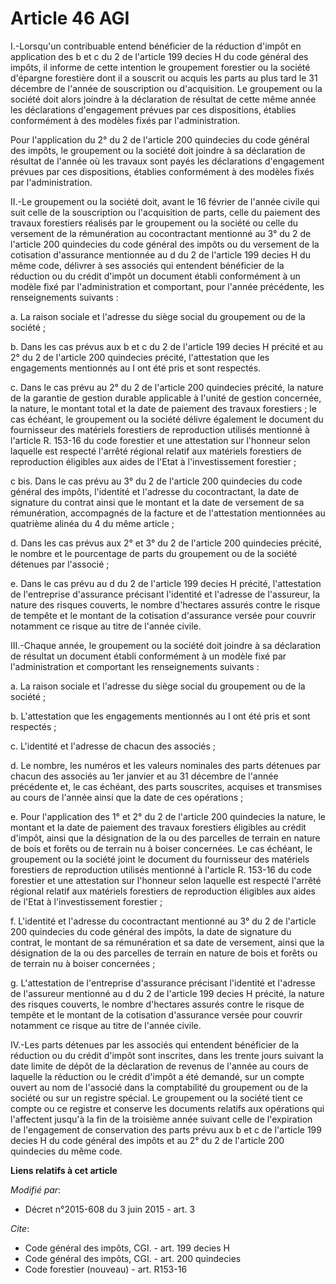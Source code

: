 # Article 46 AGI

I.-Lorsqu'un contribuable entend bénéficier de la réduction d'impôt en application des b et c du 2 de l'article 199 decies H
du code général des impôts, il informe de cette intention le groupement forestier ou la société d'épargne forestière dont il
a souscrit ou acquis les parts au plus tard le 31 décembre de l'année de souscription ou d'acquisition. Le groupement ou la
société doit alors joindre à la déclaration de résultat de cette même année les déclarations d'engagement prévues par ces
dispositions, établies conformément à des modèles fixés par l'administration. 

Pour l'application du 2° du 2 de l'article 200 quindecies du code général des impôts, le groupement ou la société doit
joindre à sa déclaration de résultat de l'année où les travaux sont payés les déclarations d'engagement prévues par ces
dispositions, établies conformément à des modèles fixés par l'administration. 

II.-Le groupement ou la société doit, avant le 16 février de l'année civile qui suit celle de la souscription ou
l'acquisition de parts, celle du paiement des travaux forestiers réalisés par le groupement ou la société ou celle du
versement de la rémunération au cocontractant mentionné au 3° du 2 de l'article 200 quindecies du code général des impôts ou
du versement de la cotisation d'assurance mentionnée au d du 2 de l'article 199 decies H du même code, délivrer à ses
associés qui entendent bénéficier de la réduction ou du crédit d'impôt un document établi conformément à un modèle fixé par
l'administration et comportant, pour l'année précédente, les renseignements suivants : 

a. La raison sociale et l'adresse du siège social du groupement ou de la société ; 

b. Dans les cas prévus aux b et c du 2 de l'article 199 decies H précité et au 2° du 2 de l'article 200 quindecies précité,
l'attestation que les engagements mentionnés au I ont été pris et sont respectés. 

c. Dans le cas prévu au 2° du 2 de l'article 200 quindecies précité, la nature de la garantie de gestion durable applicable à
l'unité de gestion concernée, la nature, le montant total et la date de paiement des travaux forestiers ; le cas échéant, le
groupement ou la société délivre également le document du fournisseur des matériels forestiers de reproduction utilisés
mentionné à l'article R. 153-16 du code forestier et une attestation sur l'honneur selon laquelle est respecté l'arrêté
régional relatif aux matériels forestiers de reproduction éligibles aux aides de l'Etat à l'investissement forestier ; 

c bis. Dans le cas prévu au 3° du 2 de l'article 200 quindecies du code général des impôts, l'identité et l'adresse du
cocontractant, la date de signature du contrat ainsi que le montant et la date de versement de sa rémunération, accompagnés
de la facture et de l'attestation mentionnées au quatrième alinéa du 4 du même article ; 

d. Dans les cas prévus aux 2° et 3° du 2 de l'article 200 quindecies précité, le nombre et le pourcentage de parts du
groupement ou de la société détenues par l'associé ; 

e. Dans le cas prévu au d du 2 de l'article 199 decies H précité, l'attestation de l'entreprise d'assurance précisant
l'identité et l'adresse de l'assureur, la nature des risques couverts, le nombre d'hectares assurés contre le risque de
tempête et le montant de la cotisation d'assurance versée pour couvrir notamment ce risque au titre de l'année civile. 

III.-Chaque année, le groupement ou la société doit joindre à sa déclaration de résultat un document établi conformément à un
modèle fixé par l'administration et comportant les renseignements suivants : 

a. La raison sociale et l'adresse du siège social du groupement ou de la société ; 

b. L'attestation que les engagements mentionnés au I ont été pris et sont respectés ; 

c. L'identité et l'adresse de chacun des associés ; 

d. Le nombre, les numéros et les valeurs nominales des parts détenues par chacun des associés au 1er janvier et au 31
décembre de l'année précédente et, le cas échéant, des parts souscrites, acquises et transmises au cours de l'année ainsi que
la date de ces opérations ; 

e. Pour l'application des 1° et 2° du 2 de l'article 200 quindecies la nature, le montant et la date de paiement des travaux
forestiers éligibles au crédit d'impôt, ainsi que la désignation de la ou des parcelles de terrain en nature de bois et
forêts ou de terrain nu à boiser concernées. Le cas échéant, le groupement ou la société joint le document du fournisseur des
matériels forestiers de reproduction utilisés mentionné à l'article R. 153-16 du code forestier et une attestation sur
l'honneur selon laquelle est respecté l'arrêté régional relatif aux matériels forestiers de reproduction éligibles aux aides
de l'Etat à l'investissement forestier ; 

f. L'identité et l'adresse du cocontractant mentionné au 3° du 2 de l'article 200 quindecies du code général des impôts, la
date de signature du contrat, le montant de sa rémunération et sa date de versement, ainsi que la désignation de la ou des
parcelles de terrain en nature de bois et forêts ou de terrain nu à boiser concernées ; 

g. L'attestation de l'entreprise d'assurance précisant l'identité et l'adresse de l'assureur mentionné au d du 2 de l'article
199 decies H précité, la nature des risques couverts, le nombre d'hectares assurés contre le risque de tempête et le montant
de la cotisation d'assurance versée pour couvrir notamment ce risque au titre de l'année civile. 

IV.-Les parts détenues par les associés qui entendent bénéficier de la réduction ou du crédit d'impôt sont inscrites, dans
les trente jours suivant la date limite de dépôt de la déclaration de revenus de l'année au cours de laquelle la réduction ou
le crédit d'impôt a été demandé, sur un compte ouvert au nom de l'associé dans la comptabilité du groupement ou de la société
ou sur un registre spécial. Le groupement ou la société tient ce compte ou ce registre et conserve les documents relatifs aux
opérations qui l'affectent jusqu'à la fin de la troisième année suivant celle de l'expiration de l'engagement de conservation
des parts prévu aux b et c de l'article 199 decies H du code général des impôts et au 2° du 2 de l'article 200 quindecies du
même code.

**Liens relatifs à cet article**

_Modifié par_:

  - Décret n°2015-608 du 3 juin 2015 - art. 3

_Cite_:

  - Code général des impôts, CGI. - art. 199 decies H
  - Code général des impôts, CGI. - art. 200 quindecies
  - Code forestier (nouveau) - art. R153-16
